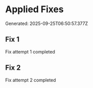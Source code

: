 # Applied Fixes

Generated: 2025-09-25T06:50:57.377Z

## Fix 1

Fix attempt 1 completed

## Fix 2

Fix attempt 2 completed

